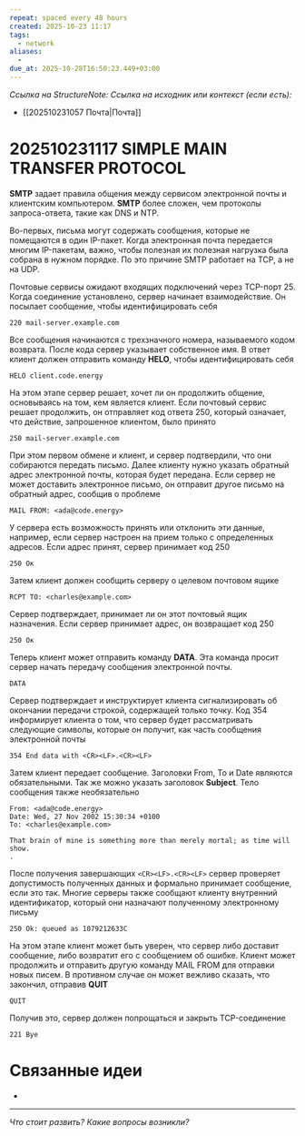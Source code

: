 ```yaml
---
repeat: spaced every 48 hours
created: 2025-10-23 11:17
tags:
  - network
aliases:
  -
due_at: 2025-10-28T16:50:23.449+03:00
---
```

*Ссылка на StructureNote:*
*Ссылка на исходник или контекст (если есть):*
- [[202510231057 Почта|Почта]]

# 202510231117 SIMPLE MAIN TRANSFER PROTOCOL

**SMTP** задает правила общения между сервисом электронной почты и клиентским компьютером. **SMTP** более сложен, чем протоколы запроса-ответа, такие как DNS и NTP.

Во-первых, письма могут содержать сообщения, которые не помещаются в один IP-пакет. Когда электронная почта передается многим IP-пакетам, важно, чтобы полезная их полезная нагрузка была собрана в нужном порядке. По это причине SMTP работает на TCP, а не на UDP.

Почтовые сервисы ожидают входящих подключений через TCP-порт 25. Когда соединение установлено, сервер начинает взаимодействие. Он посылает сообщение, чтобы идентифицировать себя

```
220 mail-server.example.com
```

Все сообщения начинаются с трехзначного номера, называемого кодом возврата. После кода сервер указывает собственное имя. В ответ клиент должен отправить команду **HELO**, чтобы идентифицировать себя

```
HELO client.code.energy
```

На этом этапе сервер решает, хочет ли он продолжить общение, основываясь на том, кем является клиент. Если почтовый сервис решает продолжить, он отправляет код ответа 250, который означает, что действие, запрошенное клиентом, было принято

```
250 mail-server.example.com
```

При этом первом обмене и клиент, и сервер подтвердили, что они собираются передать письмо. Далее клиенту нужно указать обратный адрес электронной почты, которая будет передана. Если сервер не может доставить электронное письмо, он отправит другое письмо на обратный адрес, сообщив о проблеме

```
MAIL FROM: <ada@code.energy>
```

У сервера есть возможность принять или отклонить эти данные, например, если сервер настроен на прием только с определенных адресов. Если адрес принят, сервер принимает код 250

```
250 Ок
```

Затем клиент должен сообщить серверу о целевом почтовом ящике

```
RCPT TO: <charles@example.com>
```

Сервер подтверждает, принимает ли он этот почтовый ящик назначения. Если сервер принимает адрес, он возвращает код 250

```
250 Ок
```

Теперь клиент может отправить команду **DATA**. Эта команда просит сервер начать передачу сообщения электронной почты.

```
DATA
```

Сервер подтверждает и инструктирует клиента сигнализировать об окончании передачи строкой, содержащей только точку. Код 354 информирует клиента о том, что сервер будет рассматривать следующие символы, которые он получит‚ как часть сообщения электронной почты

```
354 End data with <CR><LF>.<CR><LF>
```

Затем клиент передает сообщение. Заголовки From, To и Date являются обязательными. Так же можно указать заголовок **Subject**. Тело сообщения также необязательно

```
From: <ada@code.energy>
Date: Wed, 27 Nov 2002 15:30:34 +0100 
To: <charles@example.com>

That brain of mine is something more than merely mortal; as time will show. 
.
```

После получения завершающих `<CR><LF>.<CR><LF>` сервер проверяет допустимость полученных данных и формально принимает сообщение, если это так. Многие серверы также сообщают клиенту внутренний идентификатор, который они назначают полученному электронному письму

```
250 Ok: queued as 1079212633C
```

На этом этапе клиент может быть уверен, что сервер либо доставит сообщение, либо возвратит его с сообщением об ошибке. Клиент может продолжить и отправить другую команду MAIL FROM для отправки новых писем. В противном случае он может вежливо сказать, что закончил, отправив **QUIT**

```
QUIT
```

Получив это, сервер должен попрощаться и закрыть TCP-соединение

```
221 Bye
```

# Связанные идеи

- 

---

*Что стоит развить? Какие вопросы возникли?*
